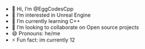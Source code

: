 - 👋 Hi, I’m @EggCodesCpp
- 👀 I’m interested in Unreal Engine
- 🌱 I’m currently learning C++
- 💞️ I’m looking to collaborate on Open source projects
- 😄 Pronouns: he/me
- ⚡ Fun fact: im currently 12

<!---
EggCodesCpp/EggCodesCpp is a ✨ special ✨ repository because its `README.md` (this file) appears on your GitHub profile.
You can click the Preview link to take a look at your changes.
--->
